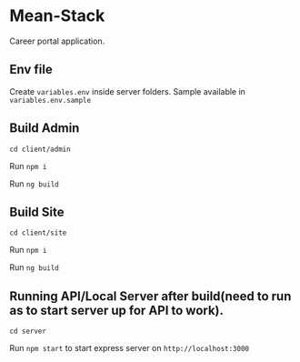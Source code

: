 # Mean-Stack

Career portal application.


## Env file

Create `variables.env` inside server folders. Sample available in `variables.env.sample`


## Build Admin
`cd client/admin`

Run `npm i`

Run `ng build` 

## Build Site
`cd client/site`

Run `npm i`

Run `ng build` 

## Running API/Local Server after build(need to run as to start server up for API to work).

`cd server`

Run `npm start` to start express server on `http://localhost:3000`
